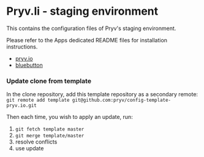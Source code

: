 # Pryv.li - staging environment

This contains the configuration files of Pryv's staging environment.  

Please refer to the Apps dedicated README files for installation instructions.

* [pryv.io](pryv.io/)
* [bluebutton](bluebutton/)

### Update clone from template

In the clone repository, add this template repository as a secondary remote: `git remote add template git@github.com:pryv/config-template-pryv.io.git`

Then each time, you wish to apply an update, run:
1. `git fetch template master`
2. `git merge template/master`
3. resolve conflicts
4. use update

